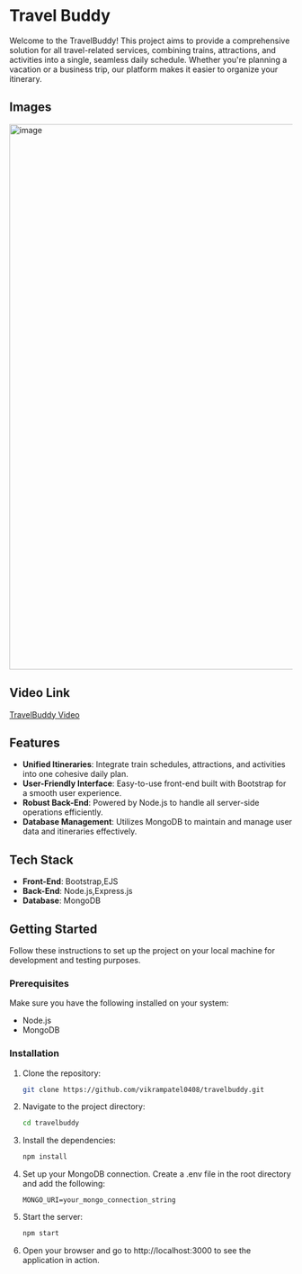 # Travel Buddy

Welcome to the TravelBuddy! This project aims to provide a comprehensive solution for all travel-related services, combining trains, attractions, and activities into a single, seamless daily schedule. Whether you're planning a vacation or a business trip, our platform makes it easier to organize your itinerary.

## Images
<img width="1902" height="969" alt="image" src="https://github.com/user-attachments/assets/d46a2b5b-345f-48fc-8aa2-996cc3090334" />


## Video Link
[TravelBuddy Video](https://drive.google.com/file/d/1o2yv_bPy2cAjO3VEG8nnwnUFi_GYGsUS/view?usp=drive_link)

## Features

- **Unified Itineraries**: Integrate train schedules, attractions, and activities into one cohesive daily plan.
- **User-Friendly Interface**: Easy-to-use front-end built with Bootstrap for a smooth user experience.
- **Robust Back-End**: Powered by Node.js to handle all server-side operations efficiently.
- **Database Management**: Utilizes MongoDB to maintain and manage user data and itineraries effectively.

## Tech Stack

- **Front-End**: Bootstrap,EJS
- **Back-End**: Node.js,Express.js
- **Database**: MongoDB

## Getting Started

Follow these instructions to set up the project on your local machine for development and testing purposes.

### Prerequisites

Make sure you have the following installed on your system:

- Node.js
- MongoDB

### Installation

1. Clone the repository:
   ```sh
   git clone https://github.com/vikrampatel0408/travelbuddy.git
2. Navigate to the project directory:
   ```sh
   cd travelbuddy
3. Install the dependencies:
   ```sh
   npm install
4. Set up your MongoDB connection. Create a .env file in the root directory and add the following:
   ```env
   MONGO_URI=your_mongo_connection_string
5. Start the server:
   ```sh
   npm start
6. Open your browser and go to http://localhost:3000 to see the application in action.


